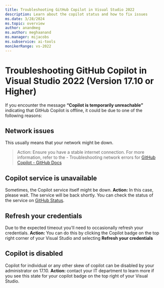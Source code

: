 ```yaml
---
title: Troubleshooting GitHub Copilot in Visual Studio 2022
description: Learn about the copilot status and how to fix issues
ms.date: 3/28/2024
ms.topic: overview 
author: anandmeg
ms.author: meghaanand
ms.manager: mijacobs
ms.subservice: ai-tools
monikerRange: vs-2022
---
```


# Troubleshooting GitHub Copilot in Visual Studio 2022 (Version 17.10 or Higher)
If you encounter the message **“Copilot is temporarily unreachable”** indicating that GitHub Copilot is offline, it could be due to one of the following reasons:

## Network issues
This usually means that your network might be down.
 >Action: Ensure you have a stable internet connection. For more information, refer to the - Troubleshooting network errors for [GitHub Copilot - GitHub Docs](https://docs.github.com/en/copilot/troubleshooting-github-copilot/troubleshooting-network-errors-for-github-copilot)

## Copilot service is unavailable
Sometimes, the Copilot service itself might be down.
**Action:** In this case, please wait. The service will be back shortly. You can check the status of the service on [GitHub Status](https://www.githubstatus.com/).

## Refresh your credentials
Due to the expected timeout you'll need to occasionally refresh your credentials. 
**Action:** You can do this by clicking the Copilot badge on the top right corner of your Visual Studio and selecting **Refresh your credentials**

## Copilot is disabled
 Copilot for individual or any other skew of copilot can be disabled by your administrator on 17.10. 
**Action:** contact your IT department to learn more if you see this state for your copilot badge on the top right of your Visual Studio. 
